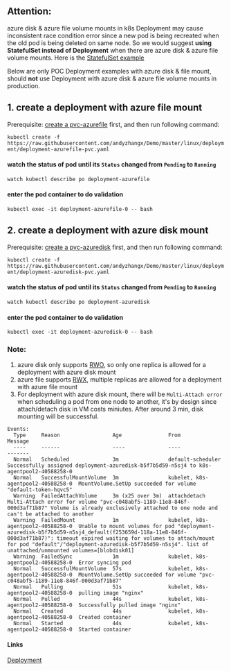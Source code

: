 ## Attention: 
azure disk & azure file volume mounts in k8s Deployment may cause inconsistent race condition error since a new pod is being recreated when the old pod is being deleted on same node. So we would suggest **using StatefulSet instead of Deployment** when there are azure disk & azure file volume mounts. Here is the [StatefulSet example](https://github.com/andyzhangx/Demo/blob/master/linux/statefulset/README.md)

Below are only POC Deployment examples with azure disk & file mount, should **not** use Deployment with azure disk & azure file volume mounts in production.

## 1. create a deployment with azure file mount
Prerequisite: [create a pvc-azurefile](https://github.com/andyzhangx/Demo/tree/master/linux/azurefile) first, and then run following command:

```kubectl create -f https://raw.githubusercontent.com/andyzhangx/Demo/master/linux/deployment/deployment-azurefile-pvc.yaml```

#### watch the status of pod until its `Status` changed from `Pending` to `Running`
```watch kubectl describe po deployment-azurefile```

#### enter the pod container to do validation
```kubectl exec -it deployment-azurefile-0 -- bash```

## 2. create a deployment with azure disk mount
Prerequisite: [create a pvc-azuredisk](https://github.com/andyzhangx/Demo/tree/master/linux/azuredisk) first, and then run following command:

```kubectl create -f https://raw.githubusercontent.com/andyzhangx/Demo/master/linux/deployment/deployment-azuredisk-pvc.yaml```

#### watch the status of pod until its `Status` changed from `Pending` to `Running`
```watch kubectl describe po deployment-azuredisk```

#### enter the pod container to do validation
```kubectl exec -it deployment-azuredisk-0 -- bash```

### Note:
1. azure disk only supports [RWO](https://kubernetes.io/docs/concepts/storage/persistent-volumes/#access-modes), so only one replica is allowed for a deployment with azure disk mount
2. azure file supports [RWX](https://kubernetes.io/docs/concepts/storage/persistent-volumes/#access-modes), multiple replicas are allowed for a deployment with azure file mount
3. For deployment with azure disk mount, there will be `Multi-Attach error` when scheduling a pod from one node to another, it's by design since attach/detach disk in VM costs miniutes. After around 3 min, disk mounting will be successful.

```
Events:
  Type     Reason                 Age               From                                Message
  ----     ------                 ----              ----                                -------
  Normal   Scheduled              3m                default-scheduler                   Successfully assigned deployment-azuredisk-b5f7b5d59-n5sj4 to k8s-agentpool2-40588258-0
  Normal   SuccessfulMountVolume  3m                kubelet, k8s-agentpool2-40588258-0  MountVolume.SetUp succeeded for volume "default-token-hqvc5"
  Warning  FailedAttachVolume     3m (x25 over 3m)  attachdetach                        Multi-Attach error for volume "pvc-c048abf5-1189-11e8-846f-000d3af71b87" Volume is already exclusively attached to one node and can't be attached to another
  Warning  FailedMount            1m                kubelet, k8s-agentpool2-40588258-0  Unable to mount volumes for pod "deployment-azuredisk-b5f7b5d59-n5sj4_default(f253659d-118a-11e8-846f-000d3af71b87)": timeout expired waiting for volumes to attach/mount for pod "default"/"deployment-azuredisk-b5f7b5d59-n5sj4". list of unattached/unmounted volumes=[blobdisk01]
  Warning  FailedSync             1m                kubelet, k8s-agentpool2-40588258-0  Error syncing pod
  Normal   SuccessfulMountVolume  57s               kubelet, k8s-agentpool2-40588258-0  MountVolume.SetUp succeeded for volume "pvc-c048abf5-1189-11e8-846f-000d3af71b87"
  Normal   Pulling                51s               kubelet, k8s-agentpool2-40588258-0  pulling image "nginx"
  Normal   Pulled                 44s               kubelet, k8s-agentpool2-40588258-0  Successfully pulled image "nginx"
  Normal   Created                44s               kubelet, k8s-agentpool2-40588258-0  Created container
  Normal   Started                44s               kubelet, k8s-agentpool2-40588258-0  Started container
```

#### Links
[Deployment](https://kubernetes.io/docs/concepts/workloads/controllers/deployment/)
